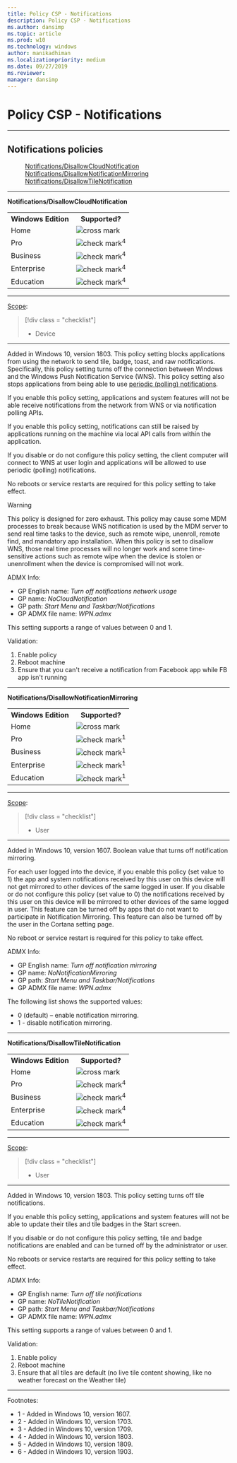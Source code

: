 ```yaml
---
title: Policy CSP - Notifications
description: Policy CSP - Notifications
ms.author: dansimp
ms.topic: article
ms.prod: w10
ms.technology: windows
author: manikadhiman
ms.localizationpriority: medium
ms.date: 09/27/2019
ms.reviewer: 
manager: dansimp
---
```


# Policy CSP - Notifications



<hr/>

<!--Policies-->
## Notifications policies  

<dl>
  <dd>
    <a href="#notifications-disallowcloudnotification">Notifications/DisallowCloudNotification</a>
  </dd>
  <dd>
    <a href="#notifications-disallownotificationmirroring">Notifications/DisallowNotificationMirroring</a>
  </dd>
  <dd>
    <a href="#notifications-disallowtilenotification">Notifications/DisallowTileNotification</a>
  </dd>
</dl>


<hr/>

<!--Policy-->
<a href="" id="notifications-disallowcloudnotification"></a>**Notifications/DisallowCloudNotification**  

<!--SupportedSKUs-->
<table>
<tr>
    <th>Windows Edition</th>
    <th>Supported?</th>
</tr>
<tr>
    <td>Home</td>
    <td><img src="images/crossmark.png" alt="cross mark" /></td>
</tr>
<tr>
    <td>Pro</td>
    <td><img src="images/checkmark.png" alt="check mark" /><sup>4</sup></td>
</tr>
<tr>
    <td>Business</td>
    <td><img src="images/checkmark.png" alt="check mark" /><sup>4</sup></td>
</tr>
<tr>
    <td>Enterprise</td>
    <td><img src="images/checkmark.png" alt="check mark" /><sup>4</sup></td>
</tr>
<tr>
    <td>Education</td>
    <td><img src="images/checkmark.png" alt="check mark" /><sup>4</sup></td>
</tr>
</table>

<!--/SupportedSKUs-->
<hr/>

<!--Scope-->
[Scope](./policy-configuration-service-provider.md#policy-scope):

> [!div class = "checklist"]
> * Device

<hr/>

<!--/Scope-->
<!--Description-->
Added in Windows 10, version 1803. This policy setting blocks applications from using the network to send tile, badge, toast, and raw notifications. Specifically, this policy setting turns off the connection between Windows and the Windows Push Notification Service (WNS). This policy setting also stops applications from being able to use [periodic (polling) notifications](https://docs.microsoft.com/windows/uwp/design/shell/tiles-and-notifications/periodic-notification-overview).

If you enable this policy setting, applications and system features will not be able receive notifications from the network from WNS or via notification polling APIs.

If you enable this policy setting, notifications can still be raised by applications running on the machine via local API calls from within the application.

If you disable or do not configure this policy setting, the client computer will connect to WNS at user login and applications will be allowed to use periodic (polling) notifications.

No reboots or service restarts are required for this policy setting to take effect.

> [!WARNING]
> This policy is designed for zero exhaust. This policy may cause some MDM processes to break because WNS notification is used by the MDM server to send real time tasks to the device, such as remote wipe, unenroll, remote find, and mandatory app installation. When this policy is set to disallow WNS, those real time processes will no longer work and some time-sensitive actions such as remote wipe when the device is stolen or unenrollment when the device is compromised will not work.

<!--/Description-->
<!--ADMXMapped-->
ADMX Info:  
-   GP English name: *Turn off notifications network usage*
-   GP name: *NoCloudNotification*
-   GP path: *Start Menu and Taskbar/Notifications*
-   GP ADMX file name: *WPN.admx*

<!--/ADMXMapped-->
<!--SupportedValues-->
This setting supports a range of values between 0 and 1.

<!--/SupportedValues-->
<!--Validation-->
Validation:  
1. Enable policy
2. Reboot machine
3. Ensure that you can't receive a notification from Facebook app while FB app isn't running

<!--/Validation-->
<!--/Policy-->

<hr/>

<!--Policy-->
<a href="" id="notifications-disallownotificationmirroring"></a>**Notifications/DisallowNotificationMirroring**  

<!--SupportedSKUs-->
<table>
<tr>
    <th>Windows Edition</th>
    <th>Supported?</th>
</tr>
<tr>
    <td>Home</td>
    <td><img src="images/crossmark.png" alt="cross mark" /></td>
</tr>
<tr>
    <td>Pro</td>
    <td><img src="images/checkmark.png" alt="check mark" /><sup>1</sup></td>
</tr>
<tr>
    <td>Business</td>
    <td><img src="images/checkmark.png" alt="check mark" /><sup>1</sup></td>
</tr>
<tr>
    <td>Enterprise</td>
    <td><img src="images/checkmark.png" alt="check mark" /><sup>1</sup></td>
</tr>
<tr>
    <td>Education</td>
    <td><img src="images/checkmark.png" alt="check mark" /><sup>1</sup></td>
</tr>
</table>

<!--/SupportedSKUs-->
<hr/>

<!--Scope-->
[Scope](./policy-configuration-service-provider.md#policy-scope):

> [!div class = "checklist"]
> * User

<hr/>

<!--/Scope-->
<!--Description-->
Added in Windows 10, version 1607. Boolean value that turns off notification mirroring.

For each user logged into the device, if you enable this policy (set value to 1) the app and system notifications received by this user on this device will not get mirrored to other devices of the same logged in user. If you disable or do not configure this policy (set value to 0) the notifications received by this user on this device will be mirrored to other devices of the same logged in user. This feature can be turned off by apps that do not want to participate in Notification Mirroring. This feature can also be turned off by the user in the Cortana setting page.

No reboot or service restart is required for this policy to take effect.

<!--/Description-->
<!--ADMXMapped-->
ADMX Info:  
-   GP English name: *Turn off notification mirroring*
-   GP name: *NoNotificationMirroring*
-   GP path: *Start Menu and Taskbar/Notifications*
-   GP ADMX file name: *WPN.admx*

<!--/ADMXMapped-->
<!--SupportedValues-->
The following list shows the supported values:

-   0 (default) – enable notification mirroring.
-   1 - disable notification mirroring.

<!--/SupportedValues-->
<!--/Policy-->

<hr/>

<!--Policy-->
<a href="" id="notifications-disallowtilenotification"></a>**Notifications/DisallowTileNotification**  

<!--SupportedSKUs-->
<table>
<tr>
    <th>Windows Edition</th>
    <th>Supported?</th>
</tr>
<tr>
    <td>Home</td>
    <td><img src="images/crossmark.png" alt="cross mark" /></td>
</tr>
<tr>
    <td>Pro</td>
    <td><img src="images/checkmark.png" alt="check mark" /><sup>4</sup></td>
</tr>
<tr>
    <td>Business</td>
    <td><img src="images/checkmark.png" alt="check mark" /><sup>4</sup></td>
</tr>
<tr>
    <td>Enterprise</td>
    <td><img src="images/checkmark.png" alt="check mark" /><sup>4</sup></td>
</tr>
<tr>
    <td>Education</td>
    <td><img src="images/checkmark.png" alt="check mark" /><sup>4</sup></td>
</tr>
</table>

<!--/SupportedSKUs-->
<hr/>

<!--Scope-->
[Scope](./policy-configuration-service-provider.md#policy-scope):

> [!div class = "checklist"]
> * User

<hr/>

<!--/Scope-->
<!--Description-->
Added in Windows 10, version 1803. This policy setting turns off tile notifications.

If you enable this policy setting, applications and system features will not be able to update their tiles and tile badges in the Start screen.

If you disable or do not configure this policy setting, tile and badge notifications are enabled and can be turned off by the administrator or user.

No reboots or service restarts are required for this policy setting to take effect.

<!--/Description-->
<!--ADMXMapped-->
ADMX Info:  
-   GP English name: *Turn off tile notifications*
-   GP name: *NoTileNotification*
-   GP path: *Start Menu and Taskbar/Notifications*
-   GP ADMX file name: *WPN.admx*

<!--/ADMXMapped-->
<!--SupportedValues-->
This setting supports a range of values between 0 and 1.

<!--/SupportedValues-->
<!--Validation-->
Validation:  
1. Enable policy
2. Reboot machine
3. Ensure that all tiles are default (no live tile content showing, like no weather forecast on the Weather tile)

<!--/Validation-->
<!--/Policy-->
<hr/>

Footnotes:

-   1 - Added in Windows 10, version 1607.
-   2 - Added in Windows 10, version 1703.
-   3 - Added in Windows 10, version 1709.
-   4 - Added in Windows 10, version 1803.
-   5 - Added in Windows 10, version 1809.
-   6 - Added in Windows 10, version 1903.

<!--/Policies-->

